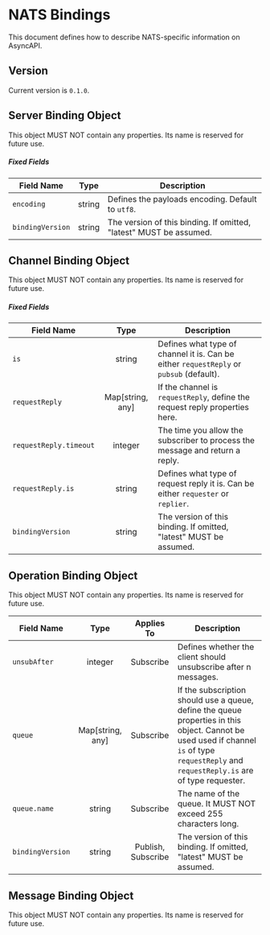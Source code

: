 # NATS Bindings

This document defines how to describe NATS-specific information on AsyncAPI.

<a name="version"></a>

## Version

Current version is `0.1.0`.

<a name="server"></a>

## Server Binding Object

This object MUST NOT contain any properties. Its name is reserved for future use.

##### Fixed Fields

| Field Name                                                       |  Type  | Description                                                        |
| ---------------------------------------------------------------- | :----: | ------------------------------------------------------------------ |
| <a name="serverBindingObjectEncoding"></a>`encoding`             | string | Defines the payloads encoding. Default to `utf8`.                  |
| <a name="serverBindingObjectBindingVersion"></a>`bindingVersion` | string | The version of this binding. If omitted, "latest" MUST be assumed. |

<a name="channel"></a>

## Channel Binding Object

<a name="operation"></a>

This object MUST NOT contain any properties. Its name is reserved for future use.

##### Fixed Fields

| Field Name                                                                   |       Type       | Description                                                                             |
|------------------------------------------------------------------------------|:----------------:|-----------------------------------------------------------------------------------------|
| <a name="channelBindingObjectIs"></a>`is`                                    |      string      | Defines what type of channel it is. Can be either `requestReply` or `pubsub` (default). |
| <a name="channelBindingObjectRequestReply"></a>`requestReply`                | Map[string, any] | If the channel is `requestReply`, define the request reply properties here.             |
| <a name="channelBindingObjectRequestReplyTimeout"></a>`requestReply.timeout` |     integer      | The time you allow the subscriber to process the message and return a reply.            |
| <a name="channelBindingObjectRequestReplyIs"></a>`requestReply.is`           |      string      | Defines what type of request reply it is. Can be either `requester` or `replier`.       |
| <a name="channelBindingObjectBindingVersion"></a>`bindingVersion`            |      string      | The version of this binding. If omitted, "latest" MUST be assumed.                      |

## Operation Binding Object

<a name="message"></a>
This object MUST NOT contain any properties. Its name is reserved for future use.

| Field Name                                                          |       Type       |     Applies To     | Description                                                                                                                                                                                 |
|---------------------------------------------------------------------|:----------------:|:------------------:|---------------------------------------------------------------------------------------------------------------------------------------------------------------------------------------------|
| <a name="operationBindingObjectUnsubAfter"></a>`unsubAfter`         |     integer      |     Subscribe      | Defines whether the client should unsubscribe after n messages.                                                                                                                             |
| <a name="operationBindingObjectQueue"></a>`queue`                   | Map[string, any] |     Subscribe      | If the subscription should use a queue, define the queue properties in this object. Cannot be used used if channel `is` of type `requestReply` and `requestReply.is` are of type requester. |
| <a name="operationBindingObjectQueueName"></a>`queue.name`          |      string      |     Subscribe      | The name of the queue. It MUST NOT exceed 255 characters long.                                                                                                                              |
| <a name="operationBindingObjectBindingVersion"></a>`bindingVersion` |      string      | Publish, Subscribe | The version of this binding. If omitted, "latest" MUST be assumed.                                                                                                                          |

## Message Binding Object

This object MUST NOT contain any properties. Its name is reserved for future use.
